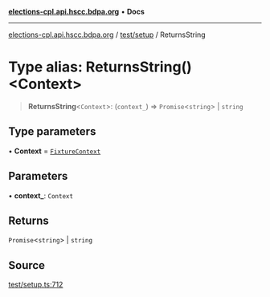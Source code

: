 [**elections-cpl.api.hscc.bdpa.org**](../../../README.md) • **Docs**

***

[elections-cpl.api.hscc.bdpa.org](../../../README.md) / [test/setup](../README.md) / ReturnsString

# Type alias: ReturnsString()\<Context\>

> **ReturnsString**\<`Context`\>: (`context_`) => `Promise`\<`string`\> \| `string`

## Type parameters

• **Context** = [`FixtureContext`](../interfaces/FixtureContext.md)

## Parameters

• **context\_**: `Context`

## Returns

`Promise`\<`string`\> \| `string`

## Source

[test/setup.ts:712](https://github.com/nhscc/elections_cpl.api.hscc.bdpa.org/blob/46ed5b306a3fd199be2bd28706c3da03542c6da3/test/setup.ts#L712)
